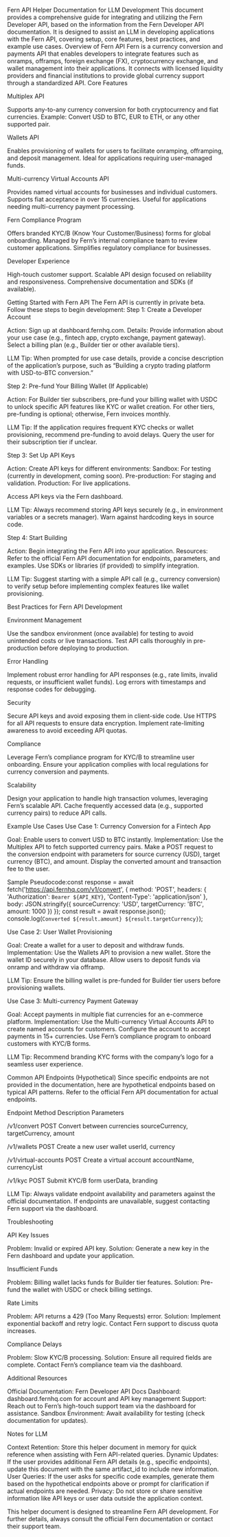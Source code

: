 Fern API Helper Documentation for LLM Development
This document provides a comprehensive guide for integrating and utilizing the Fern Developer API, based on the information from the Fern Developer API documentation. It is designed to assist an LLM in developing applications with the Fern API, covering setup, core features, best practices, and example use cases.
Overview of Fern API
Fern is a currency conversion and payments API that enables developers to integrate features such as onramps, offramps, foreign exchange (FX), cryptocurrency exchange, and wallet management into their applications. It connects with licensed liquidity providers and financial institutions to provide global currency support through a standardized API.
Core Features

Multiplex API

Supports any-to-any currency conversion for both cryptocurrency and fiat currencies.
Example: Convert USD to BTC, EUR to ETH, or any other supported pair.


Wallets API

Enables provisioning of wallets for users to facilitate onramping, offramping, and deposit management.
Ideal for applications requiring user-managed funds.


Multi-currency Virtual Accounts API

Provides named virtual accounts for businesses and individual customers.
Supports fiat acceptance in over 15 currencies.
Useful for applications needing multi-currency payment processing.


Fern Compliance Program

Offers branded KYC/B (Know Your Customer/Business) forms for global onboarding.
Managed by Fern’s internal compliance team to review customer applications.
Simplifies regulatory compliance for businesses.


Developer Experience

High-touch customer support.
Scalable API design focused on reliability and responsiveness.
Comprehensive documentation and SDKs (if available).



Getting Started with Fern API
The Fern API is currently in private beta. Follow these steps to begin development:
Step 1: Create a Developer Account

Action: Sign up at dashboard.fernhq.com.
Details:
Provide information about your use case (e.g., fintech app, crypto exchange, payment gateway).
Select a billing plan (e.g., Builder tier or other available tiers).


LLM Tip: When prompted for use case details, provide a concise description of the application’s purpose, such as “Building a crypto trading platform with USD-to-BTC conversion.”

Step 2: Pre-fund Your Billing Wallet (If Applicable)

Action:
For Builder tier subscribers, pre-fund your billing wallet with USDC to unlock specific API features like KYC or wallet creation.
For other tiers, pre-funding is optional; otherwise, Fern invoices monthly.


LLM Tip: If the application requires frequent KYC checks or wallet provisioning, recommend pre-funding to avoid delays. Query the user for their subscription tier if unclear.

Step 3: Set Up API Keys

Action:
Create API keys for different environments:
Sandbox: For testing (currently in development, coming soon).
Pre-production: For staging and validation.
Production: For live applications.


Access API keys via the Fern dashboard.


LLM Tip: Always recommend storing API keys securely (e.g., in environment variables or a secrets manager). Warn against hardcoding keys in source code.

Step 4: Start Building

Action: Begin integrating the Fern API into your application.
Resources:
Refer to the official Fern API documentation for endpoints, parameters, and examples.
Use SDKs or libraries (if provided) to simplify integration.


LLM Tip: Suggest starting with a simple API call (e.g., currency conversion) to verify setup before implementing complex features like wallet provisioning.

Best Practices for Fern API Development

Environment Management

Use the sandbox environment (once available) for testing to avoid unintended costs or live transactions.
Test API calls thoroughly in pre-production before deploying to production.


Error Handling

Implement robust error handling for API responses (e.g., rate limits, invalid requests, or insufficient wallet funds).
Log errors with timestamps and response codes for debugging.


Security

Secure API keys and avoid exposing them in client-side code.
Use HTTPS for all API requests to ensure data encryption.
Implement rate-limiting awareness to avoid exceeding API quotas.


Compliance

Leverage Fern’s compliance program for KYC/B to streamline user onboarding.
Ensure your application complies with local regulations for currency conversion and payments.


Scalability

Design your application to handle high transaction volumes, leveraging Fern’s scalable API.
Cache frequently accessed data (e.g., supported currency pairs) to reduce API calls.



Example Use Cases
Use Case 1: Currency Conversion for a Fintech App

Goal: Enable users to convert USD to BTC instantly.
Implementation:
Use the Multiplex API to fetch supported currency pairs.
Make a POST request to the conversion endpoint with parameters for source currency (USD), target currency (BTC), and amount.
Display the converted amount and transaction fee to the user.


Sample Pseudocode:const response = await fetch('https://api.fernhq.com/v1/convert', {
  method: 'POST',
  headers: {
    'Authorization': `Bearer ${API_KEY}`,
    'Content-Type': 'application/json'
  },
  body: JSON.stringify({
    sourceCurrency: 'USD',
    targetCurrency: 'BTC',
    amount: 1000
  })
});
const result = await response.json();
console.log(`Converted ${result.amount} ${result.targetCurrency}`);



Use Case 2: User Wallet Provisioning

Goal: Create a wallet for a user to deposit and withdraw funds.
Implementation:
Use the Wallets API to provision a new wallet.
Store the wallet ID securely in your database.
Allow users to deposit funds via onramp and withdraw via offramp.


LLM Tip: Ensure the billing wallet is pre-funded for Builder tier users before provisioning wallets.

Use Case 3: Multi-currency Payment Gateway

Goal: Accept payments in multiple fiat currencies for an e-commerce platform.
Implementation:
Use the Multi-currency Virtual Accounts API to create named accounts for customers.
Configure the account to accept payments in 15+ currencies.
Use Fern’s compliance program to onboard customers with KYC/B forms.


LLM Tip: Recommend branding KYC forms with the company’s logo for a seamless user experience.

Common API Endpoints (Hypothetical)
Since specific endpoints are not provided in the documentation, here are hypothetical endpoints based on typical API patterns. Refer to the official Fern API documentation for actual endpoints.



Endpoint
Method
Description
Parameters



/v1/convert
POST
Convert between currencies
sourceCurrency, targetCurrency, amount


/v1/wallets
POST
Create a new user wallet
userId, currency


/v1/virtual-accounts
POST
Create a virtual account
accountName, currencyList


/v1/kyc
POST
Submit KYC/B form
userData, branding



LLM Tip: Always validate endpoint availability and parameters against the official documentation. If endpoints are unavailable, suggest contacting Fern support via the dashboard.

Troubleshooting

API Key Issues

Problem: Invalid or expired API key.
Solution: Generate a new key in the Fern dashboard and update your application.


Insufficient Funds

Problem: Billing wallet lacks funds for Builder tier features.
Solution: Pre-fund the wallet with USDC or check billing settings.


Rate Limits

Problem: API returns a 429 (Too Many Requests) error.
Solution: Implement exponential backoff and retry logic. Contact Fern support to discuss quota increases.


Compliance Delays

Problem: Slow KYC/B processing.
Solution: Ensure all required fields are complete. Contact Fern’s compliance team via the dashboard.



Additional Resources

Official Documentation: Fern Developer API Docs
Dashboard: dashboard.fernhq.com for account and API key management
Support: Reach out to Fern’s high-touch support team via the dashboard for assistance.
Sandbox Environment: Await availability for testing (check documentation for updates).

Notes for LLM

Context Retention: Store this helper document in memory for quick reference when assisting with Fern API-related queries.
Dynamic Updates: If the user provides additional Fern API details (e.g., specific endpoints), update this document with the same artifact_id to include new information.
User Queries: If the user asks for specific code examples, generate them based on the hypothetical endpoints above or prompt for clarification if actual endpoints are needed.
Privacy: Do not store or share sensitive information like API keys or user data outside the application context.

This helper document is designed to streamline Fern API development. For further details, always consult the official Fern documentation or contact their support team.